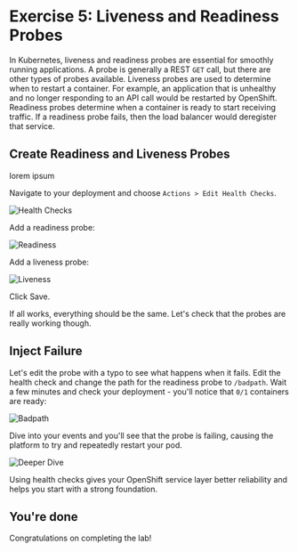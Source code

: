 # Exercise 5: Liveness and Readiness Probes

In Kubernetes, liveness and readiness probes are essential for smoothly running applications. A probe is generally a REST `GET` call, but there are other types of probes available. Liveness probes are used to determine when to restart a container. For example, an application that is unhealthy and no longer responding to an API call would be restarted by OpenShift. Readiness probes determine when a container is ready to start receiving traffic. If a readiness probe fails, then the load balancer would deregister that service.

## Create Readiness and Liveness Probes

lorem ipsum

Navigate to your deployment and choose `Actions > Edit Health Checks`.

![Health Checks](#)

Add a readiness probe:

![Readiness](#)

Add a liveness probe:

![Liveness](#)

Click Save.

If all works, everything should be the same. Let's check that the probes are really working though.

## Inject Failure

Let's edit the probe with a typo to see what happens when it fails. Edit the health check and change the path for the readiness probe to `/badpath`. Wait a few minutes and check your deployment - you'll notice that `0/1` containers are ready:

![Badpath](#)

Dive into your events and you'll see that the probe is failing, causing the platform to try and repeatedly restart your pod.

![Deeper Dive](#)

Using health checks gives your OpenShift service layer better reliability and helps you start with a strong foundation.

## You're done

Congratulations on completing the lab!